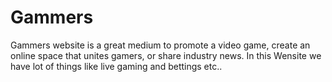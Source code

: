 # Gammers
Gammers website is a great medium to promote a video game, create an online space that unites gamers, or share industry news. In this Wensite we have lot of things like live gaming and bettings etc..

